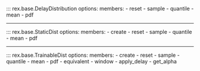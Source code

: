 ::: rex.base.DelayDistribution
    options:
        members:
            - reset
            - sample
            - quantile
            - mean
            - pdf

---

::: rex.base.StaticDist
    options:
        members:
            - create
            - reset
            - sample
            - quantile
            - mean
            - pdf

---

::: rex.base.TrainableDist
    options:
        members:
            - create
            - reset
            - sample
            - quantile
            - mean
            - pdf
            - equivalent
            - window
            - apply_delay
            - get_alpha
